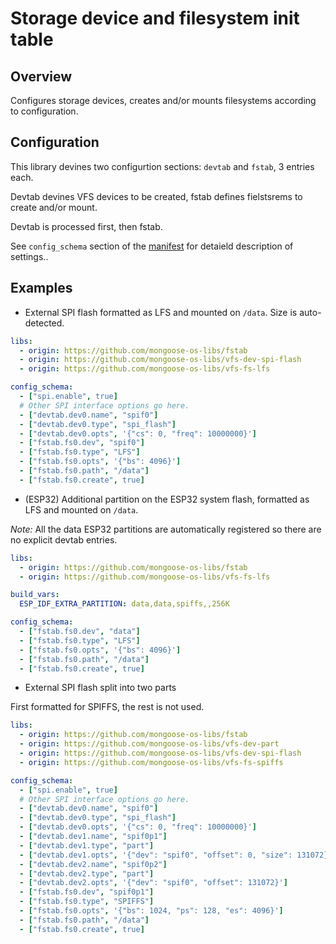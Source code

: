 # Storage device and filesystem init table

## Overview

Configures storage devices, creates and/or mounts filesystems according to configuration.

## Configuration

This library devines two configurtion sections: `devtab` and `fstab`, 3 entries each.

Devtab devines VFS devices to be created, fstab defines fielstsrems to create and/or mount.

Devtab is processed first, then fstab.

See `config_schema` section of the [manifest](config_schema) for detaield description of settings..

## Examples

 * External SPI flash formatted as LFS and mounted on `/data`. Size is auto-detected.

```yaml
libs:
  - origin: https://github.com/mongoose-os-libs/fstab
  - origin: https://github.com/mongoose-os-libs/vfs-dev-spi-flash
  - origin: https://github.com/mongoose-os-libs/vfs-fs-lfs

config_schema:
  - ["spi.enable", true]
  # Other SPI interface options go here.
  - ["devtab.dev0.name", "spif0"]
  - ["devtab.dev0.type", "spi_flash"]
  - ["devtab.dev0.opts", '{"cs": 0, "freq": 10000000}']
  - ["fstab.fs0.dev", "spif0"]
  - ["fstab.fs0.type", "LFS"]
  - ["fstab.fs0.opts", '{"bs": 4096}']
  - ["fstab.fs0.path", "/data"]
  - ["fstab.fs0.create", true]
```

 * (ESP32) Additional partition on the ESP32 system flash, formatted as LFS and mounted on `/data`.

_Note:_ All the data ESP32 partitions are automatically registered so there are no explicit devtab entries.

```yaml
libs:
  - origin: https://github.com/mongoose-os-libs/fstab
  - origin: https://github.com/mongoose-os-libs/vfs-fs-lfs

build_vars:
  ESP_IDF_EXTRA_PARTITION: data,data,spiffs,,256K

config_schema:
  - ["fstab.fs0.dev", "data"]
  - ["fstab.fs0.type", "LFS"]
  - ["fstab.fs0.opts", '{"bs": 4096}']
  - ["fstab.fs0.path", "/data"]
  - ["fstab.fs0.create", true]
```

 * External SPI flash split into two parts

First formatted for SPIFFS, the rest is not used.

```yaml
libs:
  - origin: https://github.com/mongoose-os-libs/fstab
  - origin: https://github.com/mongoose-os-libs/vfs-dev-part
  - origin: https://github.com/mongoose-os-libs/vfs-dev-spi-flash
  - origin: https://github.com/mongoose-os-libs/vfs-fs-spiffs

config_schema:
  - ["spi.enable", true]
  # Other SPI interface options go here.
  - ["devtab.dev0.name", "spif0"]
  - ["devtab.dev0.type", "spi_flash"]
  - ["devtab.dev0.opts", '{"cs": 0, "freq": 10000000}']
  - ["devtab.dev1.name", "spif0p1"]
  - ["devtab.dev1.type", "part"]
  - ["devtab.dev1.opts", '{"dev": "spif0", "offset": 0, "size": 131072}']
  - ["devtab.dev2.name", "spif0p2"]
  - ["devtab.dev2.type", "part"]
  - ["devtab.dev2.opts", '{"dev": "spif0", "offset": 131072}']
  - ["fstab.fs0.dev", "spif0p1"]
  - ["fstab.fs0.type", "SPIFFS"]
  - ["fstab.fs0.opts", '{"bs": 1024, "ps": 128, "es": 4096}']
  - ["fstab.fs0.path", "/data"]
  - ["fstab.fs0.create", true]
```
